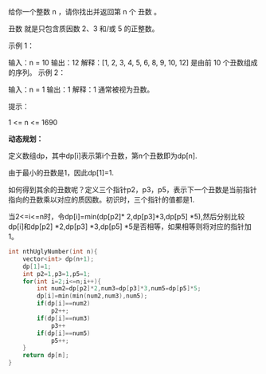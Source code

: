给你一个整数 n ，请你找出并返回第 n 个 丑数 。

丑数 就是只包含质因数 2、3 和/或 5 的正整数。

 

示例 1：

输入：n = 10
输出：12
解释：[1, 2, 3, 4, 5, 6, 8, 9, 10, 12] 是由前 10 个丑数组成的序列。
示例 2：

输入：n = 1
输出：1
解释：1 通常被视为丑数。


提示：

1 <= n <= 1690



**动态规划：**

定义数组dp，其中dp[i]表示第i个丑数，第n个丑数即为dp[n].

由于最小的丑数是1，因此dp[1]=1.

如何得到其余的丑数呢？定义三个指针p2，p3，p5，表示下一个丑数是当前指针指向的丑数乘以对应的质因数。初识时，三个指针的值都是1.

当2<=i<=n时，令dp[i]=min(dp[p2]* 2,dp[p3]*3,dp[p5] *5),然后分别比较dp[i]和dp[p2] *2,dp[p3] *3,dp[p5] *5是否相等，如果相等则将对应的指针加1。



```c++
int nthUglyNumber(int n){
	vector<int> dp(n+1);
	dp[1]=1;
	int p2=1,p3=1,p5=1;
	for(int i=2;i<=n;i++){
		int num2=dp[p2]*2,num3=dp[p3]*3,num5=dp[p5]*5;
		dp[i]=min(min(num2,num3),num5);
		if(dp[i]==num2)
			p2++;
		if(dp[i]==num3)
			p3++
		if(dp[i]==num5)
			p5++;
	}
	return dp[n];
}
```

